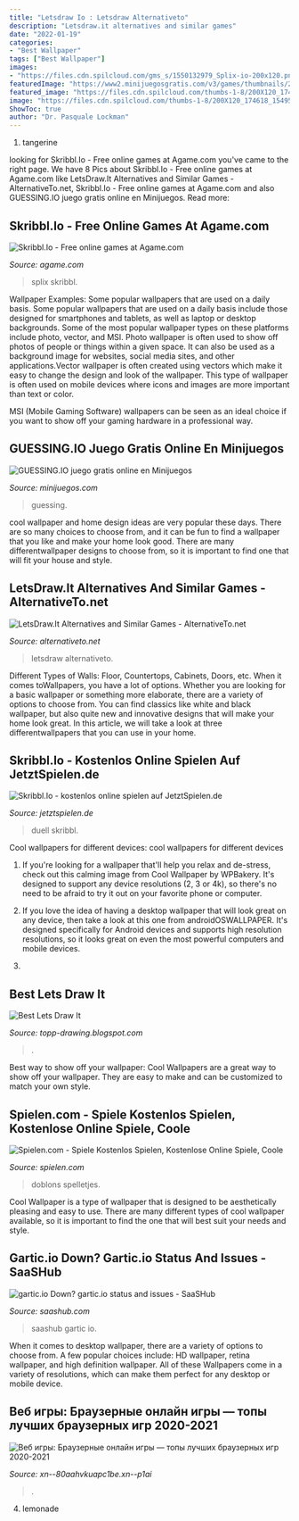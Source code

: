 ```yaml
---
title: "Letsdraw Io : Letsdraw Alternativeto"
description: "Letsdraw.it alternatives and similar games"
date: "2022-01-19"
categories:
- "Best Wallpaper"
tags: ["Best Wallpaper"]
images:
- "https://files.cdn.spilcloud.com/gms_s/1550132979_Splix-io-200x120.png"
featuredImage: "https://www2.minijuegosgratis.com/v3/games/thumbnails/222472_7_sq.jpg"
featured_image: "https://files.cdn.spilcloud.com/thumbs-1-8/200X120_174618_1549527652.png"
image: "https://files.cdn.spilcloud.com/thumbs-1-8/200X120_174618_1549527652.png"
ShowToc: true
author: "Dr. Pasquale Lockman"
---
```



1. tangerine 

	

		
looking for Skribbl.Io - Free online games at Agame.com you've came to the right page. We have 8 Pics about Skribbl.Io - Free online games at Agame.com like LetsDraw.It Alternatives and Similar Games - AlternativeTo.net, Skribbl.Io - Free online games at Agame.com and also GUESSING.IO juego gratis online en Minijuegos. Read more:
		
    
## Skribbl.Io - Free Online Games At Agame.com

<img loading=lazy src="https://files.cdn.spilcloud.com/gms_s/1550132979_Splix-io-200x120.png" onerror="this.onerror=null;this.src='https://tse2.mm.bing.net/th?id=OIP._84MtvPo_M9YrlwCgMq9zgAAAA&amp;pid=15.1';" alt="Skribbl.Io - Free online games at Agame.com">

_Source: agame.com_

>splix skribbl. 

	

Wallpaper Examples: Some popular wallpapers that are used on a daily basis.
Some popular wallpapers that are used on a daily basis include those designed for smartphones and tablets, as well as laptop or desktop backgrounds. Some of the most popular wallpaper types on these platforms include photo, vector, and MSI. 
Photo wallpaper is often used to show off photos of people or things within a given space. It can also be used as a background image for websites, social media sites, and other applications.Vector wallpaper is often created using vectors which make it easy to change the design and look of the wallpaper. This type of wallpaper is often used on mobile devices where icons and images are more important than text or color. 

MSI (Mobile Gaming Software) wallpapers can be seen as an ideal choice if you want to show off your gaming hardware in a professional way.

    
## GUESSING.IO Juego Gratis Online En Minijuegos

<img loading=lazy src="https://www2.minijuegosgratis.com/v3/games/thumbnails/222472_7_sq.jpg" onerror="this.onerror=null;this.src='https://tse1.mm.bing.net/th?id=OIP.LYZl4odvJX5FVmjl_d0gEwAAAA&amp;pid=15.1';" alt="GUESSING.IO juego gratis online en Minijuegos">

_Source: minijuegos.com_

>guessing. 

	

cool wallpaper and home design ideas are very popular these days. There are so many choices to choose from, and it can be fun to find a wallpaper that you like and make your home look good. There are many differentwallpaper designs to choose from, so it is important to find one that will fit your house and style.

    
## LetsDraw.It Alternatives And Similar Games - AlternativeTo.net

<img loading=lazy src="https://d2.alternativeto.net/dist/s/letsdraw-it_733475_full.png?format=jpg&amp;width=1600&amp;height=1600&amp;mode=min&amp;upscale=false" onerror="this.onerror=null;this.src='https://tse1.mm.bing.net/th?id=OIP.EzwSE3_uLfThtvBPN_SzYQHaD3&amp;pid=15.1';" alt="LetsDraw.It Alternatives and Similar Games - AlternativeTo.net">

_Source: alternativeto.net_

>letsdraw alternativeto. 

	

Different Types of Walls: Floor, Countertops, Cabinets, Doors, etc.
When it comes toWallpapers, you have a lot of options. Whether you are looking for a basic wallpaper or something more elaborate, there are a variety of options to choose from. You can find classics like white and black wallpaper, but also quite new and innovative designs that will make your home look great. In this article, we will take a look at three differentwallpapers that you can use in your home.

    
## Skribbl.Io - Kostenlos Online Spielen Auf JetztSpielen.de

<img loading=lazy src="https://files.cdn.spilcloud.com/thumbs-1-8/200X120_174618_1549527652.png" onerror="this.onerror=null;this.src='https://tse4.mm.bing.net/th?id=OIP.wLwkf-FgdkvI1m7lYgSI1wAAAA&amp;pid=15.1';" alt="Skribbl.Io - kostenlos online spielen auf JetztSpielen.de">

_Source: jetztspielen.de_

>duell skribbl. 

	

Cool wallpapers for different devices:
cool wallpapers for different devices 

1. If you're looking for a wallpaper that'll help you relax and de-stress, check out this calming image from Cool Wallpaper by WPBakery. It's designed to support any device resolutions (2, 3 or 4k), so there's no need to be afraid to try it out on your favorite phone or computer.

2. If you love the idea of having a desktop wallpaper that will look great on any device, then take a look at this one from androidOSWALLPAPER. It's designed specifically for Android devices and supports high resolution resolutions, so it looks great on even the most powerful computers and mobile devices.

3.

    
## Best Lets Draw It

<img loading=lazy src="https://res.cloudinary.com/teepublic/image/private/s--qAwnmGO8--/c_crop,x_10,y_10/c_fit,h_830/c_crop,g_north_west,h_1038,w_1038,x_-283,y_-104/l_upload:v1565806151:production:blanks:vdbwo35fw6qtflw9kezw/fl_layer_apply,g_north_west,x_-394,y_-215/b_rgb:fffffe/c_limit,f_jpg,h_630,q_90,w_630/v1482129917/production/designs/966079_1.jpg" onerror="this.onerror=null;this.src='https://tse2.mm.bing.net/th?id=OIP.4zRvx0mqL6xtyowxsTrFLAHaHa&amp;pid=15.1';" alt="Best Lets Draw It">

_Source: topp-drawing.blogspot.com_

>. 

	

Best way to show off your wallpaper:
Cool Wallpapers are a great way to show off your wallpaper. They are easy to make and can be customized to match your own style.

    
## Spielen.com - Spiele Kostenlos Spielen, Kostenlose Online Spiele, Coole

<img loading=lazy src="http://files.cdn.spilcloud.com/thumbs-9-9/200X120_167699.jpg" onerror="this.onerror=null;this.src='https://tse2.mm.bing.net/th?id=OIP.Yq_04W3WFBXvDkAlEWqJOAHaEc&amp;pid=15.1';" alt="Spielen.com - Spiele Kostenlos Spielen, Kostenlose Online Spiele, Coole">

_Source: spielen.com_

>doblons spelletjes. 

	

Cool Wallpaper is a type of wallpaper that is designed to be aesthetically pleasing and easy to use. There are many different types of cool wallpaper available, so it is important to find the one that will best suit your needs and style.

    
## Gartic.io Down? Gartic.io Status And Issues - SaaSHub

<img loading=lazy src="https://www.saashub.com/images/app/service_logos/50/ce6acaf70785/large.png?1558269615" onerror="this.onerror=null;this.src='https://tse4.mm.bing.net/th?id=OIP.TKmtV2NZ6DJLZbr54OYtVQAAAA&amp;pid=15.1';" alt="gartic.io Down? gartic.io status and issues - SaaSHub">

_Source: saashub.com_

>saashub gartic io. 

	

When it comes to desktop wallpaper, there are a variety of options to choose from. A few popular choices include: HD wallpaper, retina wallpaper, and high definition wallpaper. All of these Wallpapers come in a variety of resolutions, which can make them perfect for any desktop or mobile device. 

    
## Веб игры: Браузерные онлайн игры — топы лучших браузерных игр 2020-2021

<img loading=lazy src="https://xn--80aahvkuapc1be.xn--p1ai/800/600/https/sukaon.b-cdn.net/wp-content/uploads/2020/05/Screen-Shot-2020-05-01-at-14.58.22.png" onerror="this.onerror=null;this.src='https://tse4.mm.bing.net/th?id=OIP.673-GE7y4s0L7f4hyN350QHaD4&amp;pid=15.1';" alt="Веб игры: Браузерные онлайн игры — топы лучших браузерных игр 2020-2021">

_Source: xn--80aahvkuapc1be.xn--p1ai_

>. 

	

4. lemonade 


